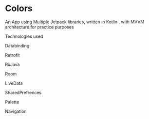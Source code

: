 # Colors

An App using Multiple Jetpack libraries, written in Kotlin , with MVVM architecture.for practice purposes

Technologies used

Databinding

Retrofit

RxJava

Room

LiveData

SharedPrefrences

Palette

Navigation
